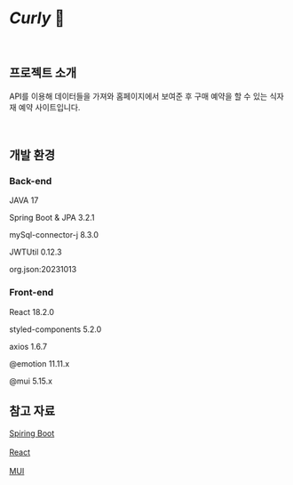 
# _Curly_ 🥙


<br>

## 프로젝트 소개
<p>API를 이용해 데이터들을 가져와 홈페이지에서 보여준 후 구매 예약을 할 수 있는 식자재 예약 사이트입니다.  </p>
<br>

## 개발 환경

<h3>Back-end</h3>
<p> JAVA 17 </p> 
<p> Spring Boot & JPA 3.2.1 </p>  
<p> mySql-connector-j 8.3.0 </p>  
<p> JWTUtil 0.12.3 </p> 
<p> org.json:20231013 </p> 

<h3>Front-end</h3>
<p> React 18.2.0 </p> 
<p> styled-components 5.2.0 </p> 
<p> axios 1.6.7 </p>
<p> @emotion 11.11.x </p>
<p> @mui 5.15.x </p>

## 참고 자료 
[Spiring Boot](https://spring.io/projects/spring-boot) 
<br>
<br>
[React](https://ko.legacy.reactjs.org/docs/getting-started.html)
<br>
<br>
[MUI](https://mui.com/material-ui/getting-started/)
